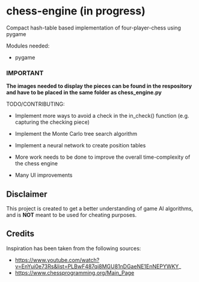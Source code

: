 # chess-engine (in progress)
Compact hash-table based implementation of four-player-chess using pygame

Modules needed:

* pygame

### IMPORTANT

**The images needed to display the pieces can be found in the respository and have to be placed in the same folder as chess_engine.py**

TODO/CONTRIBUTING:

* Implement more ways to avoid a check in the in_check() function (e.g. capturing the checking piece)

* Implement the Monte Carlo tree search algorithm

* Implement a neural network to create position tables

* More work needs to be done to improve the overall time-complexity of the chess engine

* Many UI improvements

## Disclaimer
This project is created to get a better understanding of game AI algorithms, and is **NOT** meant to be used for cheating purposes.

## Credits
Inspiration has been taken from the following sources:
- https://www.youtube.com/watch?v=EnYui0e73Rs&list=PLBwF487qi8MGU81nDGaeNE1EnNEPYWKY_
- https://www.chessprogramming.org/Main_Page
